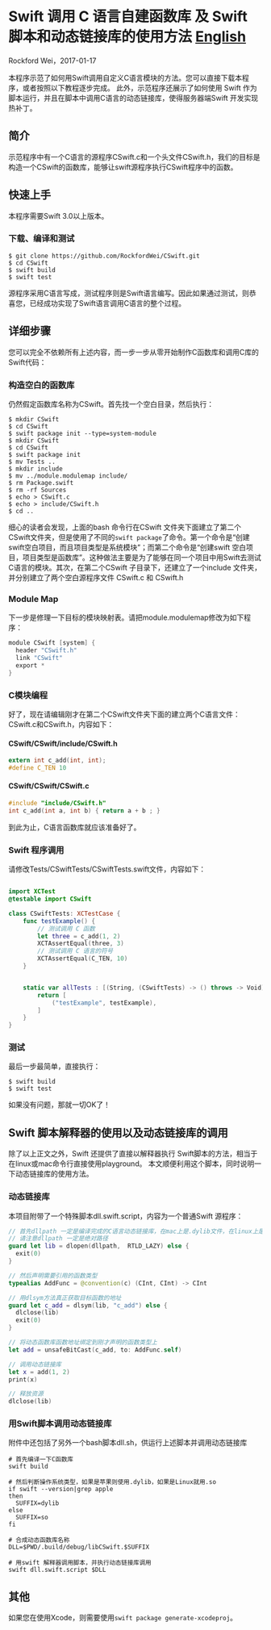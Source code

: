 # Swift 调用 C 语言自建函数库 及 Swift 脚本和动态链接库的使用方法 [English](README.md)

Rockford Wei，2017-01-17

本程序示范了如何用Swift调用自定义C语言模块的方法。您可以直接下载本程序，或者按照以下教程逐步完成。
此外，示范程序还展示了如何使用 Swift 作为脚本运行，并且在脚本中调用C语言的动态链接库，使得服务器端Swift 开发实现热补丁。

## 简介

示范程序中有一个C语言的源程序CSwift.c和一个头文件CSwift.h，我们的目标是构造一个CSwift的函数库，能够让swift源程序执行CSwift程序中的函数。

## 快速上手

本程序需要Swift 3.0以上版本。

### 下载、编译和测试

```
$ git clone https://github.com/RockfordWei/CSwift.git
$ cd CSwift
$ swift build
$ swift test
```
源程序采用C语言写成，测试程序则是Swift语言编写。因此如果通过测试，则恭喜您，已经成功实现了Swift语言调用C语言的整个过程。

## 详细步骤

您可以完全不依赖所有上述内容，而一步一步从零开始制作C函数库和调用C库的Swift代码：

### 构造空白的函数库

仍然假定函数库名称为CSwift。首先找一个空白目录，然后执行：

```
$ mkdir CSwift
$ cd CSwift
$ swift package init --type=system-module
$ mkdir CSwift
$ cd CSwift
$ swift package init
$ mv Tests ..
$ mkdir include
$ mv ../module.modulemap include/
$ rm Package.swift
$ rm -rf Sources
$ echo > CSwift.c
$ echo > include/CSwift.h
$ cd ..
```

细心的读者会发现，上面的bash 命令行在CSwift 文件夹下面建立了第二个CSwift文件夹，但是使用了不同的`swift package`了命令。第一个命令是“创建swift空白项目，而且项目类型是系统模块”；而第二个命令是“创建swift 空白项目，项目类型是函数库”。这种做法主要是为了能够在同一个项目中用Swift去测试C语言的模块。其次，在第二个CSwift 子目录下，还建立了一个include 文件夹，并分别建立了两个空白源程序文件 CSwift.c 和 CSwift.h

### Module Map

下一步是修理一下目标的模块映射表。请把module.modulemap修改为如下程序：

``` swift
module CSwift [system] {
  header "CSwift.h"
  link "CSwift"
  export *
}
```

### C模块编程

好了，现在请编辑刚才在第二个CSwift文件夹下面的建立两个C语言文件：CSwift.c和CSwift.h，内容如下：

#### CSwift/CSwift/include/CSwift.h

``` c
extern int c_add(int, int);
#define C_TEN 10
```

#### CSwift/CSwift/CSwift.c

``` c
#include "include/CSwift.h"
int c_add(int a, int b) { return a + b ; }
```

到此为止，C语言函数库就应该准备好了。

### Swift 程序调用

请修改Tests/CSwiftTests/CSwiftTests.swift文件，内容如下：

``` swift

import XCTest
@testable import CSwift

class CSwiftTests: XCTestCase {
    func testExample() {
        // 测试调用 C 函数
        let three = c_add(1, 2)
        XCTAssertEqual(three, 3)
        // 测试调用 C 语言的符号
        XCTAssertEqual(C_TEN, 10)
    }


    static var allTests : [(String, (CSwiftTests) -> () throws -> Void)] {
        return [
            ("testExample", testExample),
        ]
    }
}

```

### 测试

最后一步最简单，直接执行：

```
$ swift build
$ swift test
```

如果没有问题，那就一切OK了！

## Swift 脚本解释器的使用以及动态链接库的调用

除了以上正文之外，Swift 还提供了直接以解释器执行 Swift脚本的方法，相当于在linux或mac命令行直接使用playground。
本文顺便利用这个脚本，同时说明一下动态链接库的使用方法。

### 动态链接库

本项目附带了一个特殊脚本dll.swift.script，内容为一个普通Swift 源程序：

``` swift
// 首先dllpath 一定是编译完成的C语言动态链接库，在mac上是.dylib文件，在linux上是.so文件
// 请注意dllpath 一定是绝对路径
guard let lib = dlopen(dllpath,  RTLD_LAZY) else {
  exit(0)
}

// 然后声明需要引用的函数类型
typealias AddFunc = @convention(c) (CInt, CInt) -> CInt

// 用dlsym方法真正获取目标函数的地址
guard let c_add = dlsym(lib, "c_add") else {
  dlclose(lib)
  exit(0)
}

// 将动态函数库函数地址绑定到刚才声明的函数类型上
let add = unsafeBitCast(c_add, to: AddFunc.self)

// 调用动态链接库
let x = add(1, 2)
print(x)

// 释放资源
dlclose(lib)
```

### 用Swift脚本调用动态链接库

附件中还包括了另外一个bash脚本dll.sh，供运行上述脚本并调用动态链接库
```
# 首先编译一下C函数库
swift build

# 然后判断操作系统类型，如果是苹果则使用.dylib，如果是Linux就用.so
if swift --version|grep apple
then
  SUFFIX=dylib
else
  SUFFIX=so
fi

# 合成动态函数库名称
DLL=$PWD/.build/debug/libCSwift.$SUFFIX

# 用swift 解释器调用脚本，并执行动态链接库调用
swift dll.swift.script $DLL
```

## 其他

如果您在使用Xcode，则需要使用`swift package generate-xcodeproj`。
